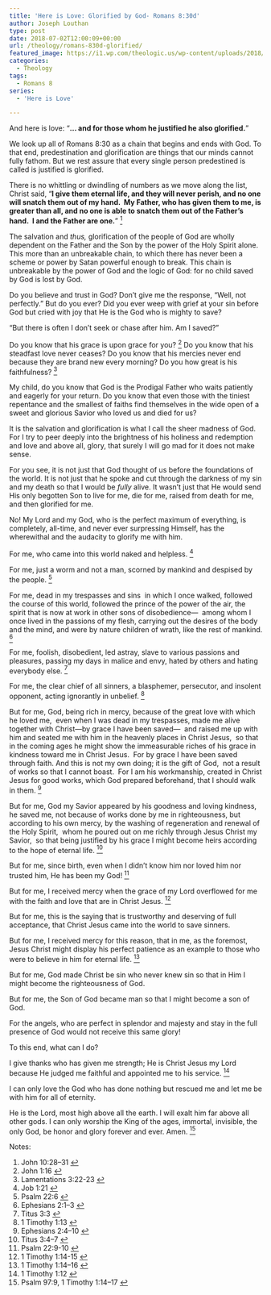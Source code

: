 ```yaml
---
title: 'Here is Love: Glorified by God- Romans 8:30d'
author: Joseph Louthan
type: post
date: 2018-07-02T12:00:09+00:00
url: /theology/romans-830d-glorified/
featured_image: https://i1.wp.com/theologic.us/wp-content/uploads/2018/07/ce56d86e44f653b88497867e6383dfaa.jpg?resize=805%2C449
categories:
  - Theology
tags:
  - Romans 8
series:
  - 'Here is Love'

---
```

<p class="p1">
  And here is love: “<b>… and for those whom he justified he also glorified.</b>”
</p>

<p class="p1">
  We look up all of Romans 8:30 as a chain that begins and ends with God. To that end, predestination and glorification are things that our minds cannot fully fathom. But we rest assure that every single person predestined is called is justified is glorified.
</p>

<p class="p1">
  There is no whittling or dwindling of numbers as we move along the list, Christ said, “<b>I give them eternal life, and they will never perish, and no one will snatch them out of my hand.<span class="Apple-converted-space">  </span>My Father, who has given them to me, is greater than all, and no one is able to snatch them out of the Father’s hand.<span class="Apple-converted-space">  </span>I and the Father are one.</b>” <a class="simple-footnote" title="John 10:28–31" id="return-note-3642-1" href="#note-3642-1"><sup>1</sup></a>
</p>

<p class="p1">
  The salvation and <i>thus, </i>glorification of the people of God are wholly dependent on the Father and the Son by the power of the Holy Spirit alone. This more than an unbreakable chain, to which there has never been a scheme or power by Satan powerful enough to break. This chain is unbreakable by the power of God and the logic of God: for no child saved by God is lost by God.
</p>

<p class="p1">
  Do you believe and trust in God? Don’t give me the response, “Well, not perfectly.” But do you ever? Did you ever weep with grief at your sin before God but cried with joy that He is the God who is mighty to save?
</p>

<p class="p1">
  “But there is often I don’t seek or chase after him. Am I saved?”
</p>

<p class="p1">
  Do you know that his grace is upon grace for you? <a class="simple-footnote" title="John 1:16" id="return-note-3642-2" href="#note-3642-2"><sup>2</sup></a> Do you know that his steadfast love never ceases? Do you know that his mercies never end because they are brand new every morning? Do you how great is his faithfulness? <a class="simple-footnote" title="Lamentations 3:22-23" id="return-note-3642-3" href="#note-3642-3"><sup>3</sup></a>
</p>

<p class="p1">
  My child, do you know that God is the Prodigal Father who waits patiently and eagerly for your return. Do you know that even those with the tiniest repentance and the smallest of faiths find themselves in the wide open of a sweet and glorious Savior who loved us and died for us?
</p>

<p class="p1">
  It is the salvation and glorification is what I call the sheer madness of God. For I try to peer deeply into the brightness of his holiness and redemption and love and above all, glory, that surely I will go mad for it does not make sense.
</p>

<p class="p1">
  For you see, it is not just that God thought of us before the foundations of the world. It is not just that he spoke and cut through the darkness of my sin and my death so that I would be <i>fully </i>alive. It wasn’t just that He would send His only begotten Son to live for me, die for me, raised from death for me, and then glorified for me.
</p>

<p class="p1">
  No! My Lord and my God, who is the perfect maximum of everything, is completely, all-time, and never ever surpressing Himself, has the wherewithal and the audacity to glorify me with him.
</p>

<p class="p1">
  For me, who came into this world naked and helpless. <a class="simple-footnote" title="Job 1:21" id="return-note-3642-4" href="#note-3642-4"><sup>4</sup></a>
</p>

<p class="p1">
  For me, just a worm and not a man, scorned by mankind and despised by the people. <a class="simple-footnote" title="Psalm 22:6" id="return-note-3642-5" href="#note-3642-5"><sup>5</sup></a>
</p>

<p class="p1">
  For me, dead in my trespasses and sins<span class="Apple-converted-space">  </span>in which I once walked, followed the course of this world, followed the prince of the power of the air, the spirit that is now at work in other sons of disobedience—<span class="Apple-converted-space">  </span>among whom I once lived in the passions of my flesh, carrying out the desires of the body and the mind, and were by nature children of wrath, like the rest of mankind. <a class="simple-footnote" title="Ephesians 2:1–3" id="return-note-3642-6" href="#note-3642-6"><sup>6</sup></a>
</p>

<p class="p1">
  For me, foolish, disobedient, led astray, slave to various passions and pleasures, passing my days in malice and envy, hated by others and hating everybody else. <a class="simple-footnote" title="Titus 3:3" id="return-note-3642-7" href="#note-3642-7"><sup>7</sup></a>
</p>

<p class="p1">
  For me, the clear chief of all sinners, a blasphemer, persecutor, and insolent opponent, acting ignorantly in unbelief. <a class="simple-footnote" title="1 Timothy 1:13" id="return-note-3642-8" href="#note-3642-8"><sup>8</sup></a>
</p>

<p class="p1">
  But for me, God, being rich in mercy, because of the great love with which he loved me,<span class="Apple-converted-space">  </span>even when I was dead in my trespasses, made me alive together with Christ—by grace I have been saved—<span class="Apple-converted-space">  </span>and raised me up with him and seated me with him in the heavenly places in Christ Jesus,<span class="Apple-converted-space">  </span>so that in the coming ages he might show the immeasurable riches of his grace in kindness toward me in Christ Jesus.<span class="Apple-converted-space">  </span>For by grace I have been saved through faith. And this is not my own doing; it is the gift of God,<span class="Apple-converted-space">  </span>not a result of works so that I cannot boast.<span class="Apple-converted-space">  </span>For I am his workmanship, created in Christ Jesus for good works, which God prepared beforehand, that I should walk in them. <a class="simple-footnote" title="Ephesians 2:4–10" id="return-note-3642-9" href="#note-3642-9"><sup>9</sup></a>
</p>

<p class="p1">
  But for me, God my Savior appeared by his goodness and loving kindness, he saved me, not because of works done by me in righteousness, but according to his own mercy, by the washing of regeneration and renewal of the Holy Spirit,<span class="Apple-converted-space">  </span>whom he poured out on me richly through Jesus Christ my Savior,<span class="Apple-converted-space">  </span>so that being justified by his grace I might become heirs according to the hope of eternal life. <a class="simple-footnote" title="Titus 3:4–7" id="return-note-3642-10" href="#note-3642-10"><sup>10</sup></a>
</p>

<p class="p1">
  But for me, since birth, even when I didn’t know him nor loved him nor trusted him, He has been my God! <a class="simple-footnote" title="Psalm 22:9-10" id="return-note-3642-11" href="#note-3642-11"><sup>11</sup></a>
</p>

<p class="p1">
  But for me, I received mercy when the grace of my Lord overflowed for me with the faith and love that are in Christ Jesus. <a class="simple-footnote" title="1 Timothy 1:14-15" id="return-note-3642-12" href="#note-3642-12"><sup>12</sup></a>
</p>

<p class="p1">
  But for me, this is the saying that is trustworthy and deserving of full acceptance, that Christ Jesus came into the world to save sinners.
</p>

<p class="p1">
  But for me, I received mercy for this reason, that in me, as the foremost, Jesus Christ might display his perfect patience as an example to those who were to believe in him for eternal life. <a class="simple-footnote" title="1 Timothy 1:14–16" id="return-note-3642-13" href="#note-3642-13"><sup>13</sup></a>
</p>

<p class="p1">
  But for me, God made Christ be sin who never knew sin so that in Him I might become the righteousness of God.
</p>

<p class="p1">
  But for me, the Son of God became man so that I might become a son of God.
</p>

<p class="p1">
  For the angels, who are perfect in splendor and majesty and stay in the full presence of God would not receive this same glory!
</p>

<p class="p1">
  To this end, what can I do?
</p>

<p class="p1">
  I give thanks who has given me strength; He is Christ Jesus my Lord because He judged me faithful and appointed me to his service. <a class="simple-footnote" title="1 Timothy 1:12" id="return-note-3642-14" href="#note-3642-14"><sup>14</sup></a>
</p>

<p class="p1">
  I can only love the God who has done nothing but rescued me and let me be with him for all of eternity.
</p>

<p class="p1">
  He is the Lord, most high above all the earth. I will exalt him far above all other gods. I can only worship the King of the ages, immortal, invisible, the only God, be honor and glory forever and ever. Amen. <a class="simple-footnote" title="Psalm 97:9, 1 Timothy 1:14–17" id="return-note-3642-15" href="#note-3642-15"><sup>15</sup></a>
</p>

<div class="simple-footnotes">
  <p class="notes">
    Notes:
  </p>
  
  <ol>
    <li id="note-3642-1">
      John 10:28–31 <a href="#return-note-3642-1">&#8617;</a>
    </li>
    <li id="note-3642-2">
      John 1:16 <a href="#return-note-3642-2">&#8617;</a>
    </li>
    <li id="note-3642-3">
      Lamentations 3:22-23 <a href="#return-note-3642-3">&#8617;</a>
    </li>
    <li id="note-3642-4">
      Job 1:21 <a href="#return-note-3642-4">&#8617;</a>
    </li>
    <li id="note-3642-5">
      Psalm 22:6 <a href="#return-note-3642-5">&#8617;</a>
    </li>
    <li id="note-3642-6">
      Ephesians 2:1–3 <a href="#return-note-3642-6">&#8617;</a>
    </li>
    <li id="note-3642-7">
      Titus 3:3 <a href="#return-note-3642-7">&#8617;</a>
    </li>
    <li id="note-3642-8">
      1 Timothy 1:13 <a href="#return-note-3642-8">&#8617;</a>
    </li>
    <li id="note-3642-9">
      Ephesians 2:4–10 <a href="#return-note-3642-9">&#8617;</a>
    </li>
    <li id="note-3642-10">
      Titus 3:4–7 <a href="#return-note-3642-10">&#8617;</a>
    </li>
    <li id="note-3642-11">
      Psalm 22:9-10 <a href="#return-note-3642-11">&#8617;</a>
    </li>
    <li id="note-3642-12">
      1 Timothy 1:14-15 <a href="#return-note-3642-12">&#8617;</a>
    </li>
    <li id="note-3642-13">
      1 Timothy 1:14–16 <a href="#return-note-3642-13">&#8617;</a>
    </li>
    <li id="note-3642-14">
      1 Timothy 1:12 <a href="#return-note-3642-14">&#8617;</a>
    </li>
    <li id="note-3642-15">
      Psalm 97:9, 1 Timothy 1:14–17 <a href="#return-note-3642-15">&#8617;</a>
    </li>
  </ol>
</div>
